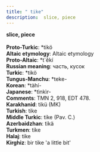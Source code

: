 ```yaml
---
title: " tike"
description:  slice, piece
---
```

<strong> slice, piece</strong><br><br>
<strong>Proto-Turkic</strong>:  *tikö<br>
<strong>Altaic etymology</strong>:  Altaic etymology<br>
<strong> Proto-Altaic</strong>:  *t`ĕ̀kí<br>
<strong>Russian meaning</strong>:  часть, кусок<br>
<strong>Turkic</strong>:  *tikö<br>
<strong>Tungus-Manchu</strong>:  *teke-<br>
<strong>Korean</strong>:  *tàhí-<br>
<strong>Japanese</strong>:  *tìnkìr-<br>
<strong>Comments</strong>:  TMN 2, 918, EDT 478.<br>
<strong>Karakhanid</strong>:  tikü (MK)<br>
<strong>Turkish</strong>:  tike<br>
<strong>Middle Turkic</strong>:  tike (Pav. C.)<br>
<strong>Azerbaidzhan</strong>:  tikä<br>
<strong>Turkmen</strong>:  tike<br>
<strong>Halaj</strong>:  tike<br>
<strong>Kirghiz</strong>:  bir tike 'a little bit'<br>


